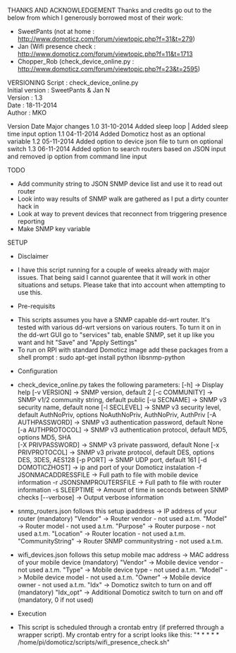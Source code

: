 THANKS AND ACKNOWLEDGEMENT
Thanks and credits go out to the below from which I generously borrowed most of their work:
* SweetPants (not at home : http://www.domoticz.com/forum/viewtopic.php?f=31&t=279)
* Jan (Wifi presence check : http://www.domoticz.com/forum/viewtopic.php?f=11&t=1713
* Chopper_Rob (check_device_online.py : http://www.domoticz.com/forum/viewtopic.php?f=23&t=2595) 

VERSIONING
Script : check_device_online.py                                                                               
Initial version : SweetPants & Jan N                                                                          
Version : 1.3                                                                                                
Date : 18-11-2014                                                                                             
Author : MKO 

Version       Date            Major changes
1.0           31-10-2014      Added sleep loop | Added sleep time input option
1.1           04-11-2014      Added Domoticz host as an optional variable
1.2           05-11-2014      Added option to device json file to turn on optional switch
1.3           06-11-2014      Added option to search routers based on JSON input and removed ip option from command line input

TODO
- Add community string to JSON SNMP device list and use it to read out router
- Look into way results of SNMP walk are gathered as I put a dirty counter hack in
- Look at way to prevent devices that reconnect from triggering presence reporting
- Make SNMP key variable

SETUP
* Disclaimer
- I have this script running for a couple of weeks already with major issues. That being said I cannot guarentee that it will work in other situations and setups. Please take that into account when attempting to use this.

* Pre-requisits
- This scripts assumes you have a SNMP capable dd-wrt router. It's tested with various dd-wrt versions on various routers.
    To turn it on in the dd-wrt GUI go to "services" tab, enable SNMP, set it up like you want and hit "Save" and "Apply Settings"
- To run on RPI with standard Domoticz image add these packages from a shell prompt : sudo apt-get install python libsnmp-python

* Configuration
- check_device_online.py takes the following parameters:
   [-h]				-> Display help
   [-v VERSION]			-> SNMP version, default 2 
   [-c COMMUNITY]		-> SNMP v1/2 community string, default public 
   [-u SECNAME]			-> SNMP v3 security name, default none 
   [-l SECLEVEL]		-> SNMP v3 security level, default AuthNoPriv, options NoAuthNoPriv, AuthNoPriv, AuthPriv
   [-A AUTHPASSWORD]		-> SNMP v3 authentication password, default None
   [-a AUTHPROTOCOL]		-> SNMP v3 authentication protocol, default MD5, options MD5, SHA  
   [-X PRIVPASSWORD]		-> SNMP v3 private password, default None 
   [-x PRIVPROTOCOL]		-> SNMP v3 private protocol, default DES, options DES, 3DES, AES128 
   [-p PORT]			-> SNMP UDP port, default 161 
   [-d DOMOTICZHOST]		-> ip and port of your Domoticz instalation
   -f JSONMACADDRESSFILE	-> Full path to file with mobile device information
   -r JSONSNMPROUTERSFILE	-> Full path to file with router information
   -s SLEEPTIME			-> Amount of time in seconds between SNMP checks
   [--verbose]			-> Output verbose information

- snmp_routers.json follows this setup
   ipaddress			-> IP address of your router (mandatory)
   "Vendor" 			-> Router vendor - not used a.t.m.
   "Model"			-> Router model - not used a.t.m.
   "Purpose"			-> Router purpose - not used a.t.m.
   "Location"			-> Router location - not used a.t.m.
   "CommunityString"		-> Router SNMP communitystring - not used a.t.m.

- wifi_devices.json follows this setup
    mobile mac address		-> MAC address of your mobile device (mandatory)
    "Vendor"			-> Mobile device vendor - not used a.t.m.
    "Type"			-> Mobile device type - not used a.t.m.
    "Model"			-> Mobile device model - not used a.t.m.
    "Owner"			-> Mobile device owner - not used a.t.m.
    "Idx" 			-> Domoticz switch to turn on and off (mandatory)
    "Idx_opt"			-> Additional Domoticz switch to turn on and off (mandatory, 0 if not used)

* Execution
- This script is scheduled through a crontab entry (if preferred through a wrapper script). My crontab entry for a script looks like this:
    "* * * * * /home/pi/domoticz/scripts/wifi_presence_check.sh"
